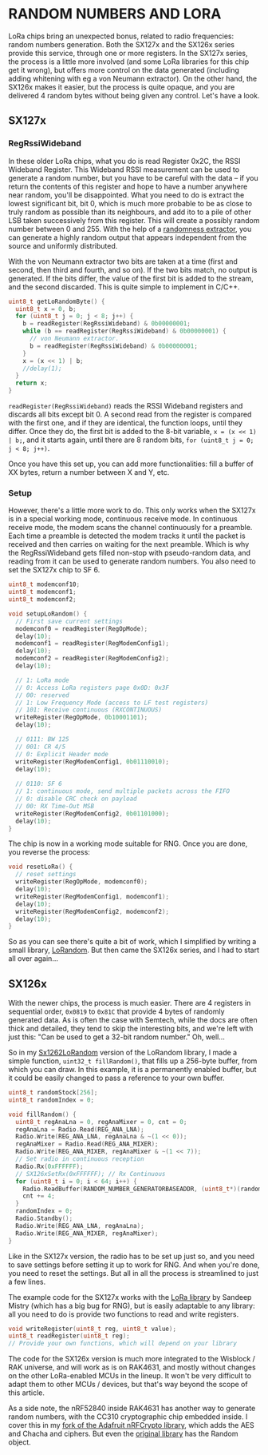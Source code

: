 # RANDOM NUMBERS AND LORA

LoRa chips bring an unexpected bonus, related to radio frequencies: random numbers generation. Both the SX127x and the SX126x series provide this service, through one or more registers. In the SX127x series, the process is a little more involved (and some LoRa libraries for this chip get it wrong), but offers more control on the data generated (including adding whitening with eg a von Neumann extractor). On the other hand, the SX126x makes it easier, but the process is quite opaque, and you are delivered 4 random bytes without being given any control. Let's have a look.

## SX127x

### RegRssiWideband

In these older LoRa chips, what you do is read Register 0x2C, the RSSI Wideband Register. This Wideband RSSI measurement can be used to generate a random number, but you have to be careful with the data – if you return the contents of this register and hope to have a number anywhere near random, you'll be disappointed. What you need to do is extract the lowest significant bit, bit 0, which is much more probable to be as close to truly random as possible than its neighbours, and add ito to a pile of other LSB taken successively from this register. This will create a possibly random number between 0 and 255. With the help of a [randomness extractor](https://en.wikipedia.org/wiki/Randomness_extractor), you can generate a highly random output that appears independent from the source and uniformly distributed.

With the von Neumann extractor two bits are taken at a time (first and second, then third and fourth, and so on). If the two bits match, no output is generated. If the bits differ, the value of the first bit is added to the stream, and the second discarded. This is quite simple to implement in C/C++.

```c
uint8_t getLoRandomByte() {
  uint8_t x = 0, b;
  for (uint8_t j = 0; j < 8; j++) {
    b = readRegister(RegRssiWideband) & 0b00000001;
    while (b == readRegister(RegRssiWideband) & 0b00000001) {
      // von Neumann extractor.
      b = readRegister(RegRssiWideband) & 0b00000001;
    }
    x = (x << 1) | b;
    //delay(1);
  }
  return x;
}
```

`readRegister(RegRssiWideband)` reads the RSSI Wideband registers and discards all bits except bit 0. A second read from the register is compared with the first one, and if they are identical, the function loops, until they differ. Once they do, the first bit is added to the 8-bit variable, `x = (x << 1) | b;`, and it starts again, until there are 8 random bits, `for (uint8_t j = 0; j < 8; j++)`.

Once you have this set up, you can add more functionalities: fill a buffer of XX bytes, return a number between X and Y, etc.

### Setup

However, there's a little more work to do. This only works when the SX127x is in a special working mode, continuous receive mode. In continuous receive mode, the modem scans the channel continuously for a preamble. Each time a preamble is detected the modem tracks it until the packet is received and then carries on waiting for the next preamble. Which is why the RegRssiWideband gets filled non-stop with pseudo-random data, and reading from it can be used to generate random numbers. You also need to set the SX127x chip to SF 6.

```c
uint8_t modemconf10;
uint8_t modemconf1;
uint8_t modemconf2;

void setupLoRandom() {
  // First save current settings
  modemconf0 = readRegister(RegOpMode);
  delay(10);
  modemconf1 = readRegister(RegModemConfig1);
  delay(10);
  modemconf2 = readRegister(RegModemConfig2);
  delay(10);

  // 1: LoRa mode
  // 0: Access LoRa registers page 0x0D: 0x3F
  // 00: reserved
  // 1: Low Frequency Mode (access to LF test registers)
  // 101: Receive continuous (RXCONTINUOUS)
  writeRegister(RegOpMode, 0b10001101);
  delay(10);

  // 0111: BW 125
  // 001: CR 4/5
  // 0: Explicit Header mode
  writeRegister(RegModemConfig1, 0b01110010);
  delay(10);
  
  // 0110: SF 6
  // 1: continuous mode, send multiple packets across the FIFO
  // 0: disable CRC check on payload
  // 00: RX Time-Out MSB
  writeRegister(RegModemConfig2, 0b01101000);
  delay(10);
}
```

The chip is now in a working mode suitable for RNG. Once you are done, you reverse the process:

```c
void resetLoRa() {
  // reset settings
  writeRegister(RegOpMode, modemconf0);
  delay(10);
  writeRegister(RegModemConfig1, modemconf1);
  delay(10);
  writeRegister(RegModemConfig2, modemconf2);
  delay(10);
}
```

So as you can see there's quite a bit of work, which I simplified by writing a small library, [LoRandom](https://github.com/Kongduino/Lorandom). But then came the SX126x series, and I had to start all over again...

## SX126x

With the newer chips, the process is much easier. There are 4 registers in sequential order, `0x0819` to `0x81C` that provide 4 bytes of randomly generated data. As is often the case with Semtech, while the docs are often thick and detailed, they tend to skip the interesting bits, and we're left with just this: "Can be used to get a 32-bit random number." Oh, well...

So in my [Sx1262LoRandom](https://github.com/Kongduino/Sx1262LoRandom) version of the LoRandom library, I made a simple function, `uint32_t fillRandom()`, that fills up a 256-byte buffer, from which you can draw. In this example, it is a permanently enabled buffer, but it could be easily changed to pass a reference to your own buffer.

```c
uint8_t randomStock[256];
uint8_t randomIndex = 0;

void fillRandom() {
  uint8_t regAnaLna = 0, regAnaMixer = 0, cnt = 0;
  regAnaLna = Radio.Read(REG_ANA_LNA);
  Radio.Write(REG_ANA_LNA, regAnaLna & ~(1 << 0));
  regAnaMixer = Radio.Read(REG_ANA_MIXER);
  Radio.Write(REG_ANA_MIXER, regAnaMixer & ~(1 << 7));
  // Set radio in continuous reception
  Radio.Rx(0xFFFFFF);
  // SX126xSetRx(0xFFFFFF); // Rx Continuous
  for (uint8_t i = 0; i < 64; i++) {
    Radio.ReadBuffer(RANDOM_NUMBER_GENERATORBASEADDR, (uint8_t*)(randomStock + cnt), 4);
    cnt += 4;
  }
  randomIndex = 0;
  Radio.Standby();
  Radio.Write(REG_ANA_LNA, regAnaLna);
  Radio.Write(REG_ANA_MIXER, regAnaMixer);
}
```

Like in the SX127x version, the radio has to be set up just so, and you need to save settings before setting it up to work for RNG. And when you're done, you need to reset the settings. But all in all the process is streamlined to just a few lines.

The example code for the SX127x works with the [LoRa library](https://github.com/sandeepmistry/arduino-LoRa) by Sandeep Mistry (which has a big bug for RNG), but is easily adaptable to any library: all you need to do is provide two functions to read and write registers.

```c
void writeRegister(uint8_t reg, uint8_t value);
uint8_t readRegister(uint8_t reg);
// Provide your own functions, which will depend on your library
```

The code for the SX126x version is much more integrated to the Wisblock / RAK universe, and will work as is on RAK4631, and mostly without changes on the other LoRa-enabled MCUs in the lineup. It won't be very difficult to adapt them to other MCUs / devices, but that's way beyond the scope of this article.

As a side note, the nRF52840 inside RAK4631 has another way to generate random numbers, with the CC310 cryptographic chip embedded inside. I cover this in my [fork of the Adafruit nRFCrypto library](https://github.com/Kongduino/Adafruit_nRFCrypto), which adds the AES and Chacha and ciphers. But even the [original library](https://github.com/adafruit/Adafruit_nRFCrypto) has the Random object.


